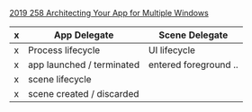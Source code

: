

[2019 258 Architecting Your App for Multiple Windows](https://developer.apple.com/videos/play/wwdc2019/258/)

x|App Delegate|Scene Delegate
--|--|--
x|Process lifecycle|UI lifecycle
x|app launched / terminated|entered foreground ..
x|scene lifecycle|
x|scene created / discarded|



